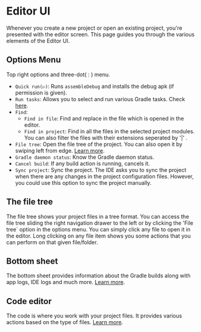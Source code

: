 # Editor UI

Whenever you create a new project or open an existing project, you're presented with the editor screen. This page guides you through the various elements of the Editor UI.

## Options Menu

Top right options and three-dot(`⋮`) menu.

- `Quick run(▷)`: Runs `assembleDebug` and installs the debug apk (if permission is given).
- `Run tasks`: Allows you to select and run various Gradle tasks. Check [here](./build_actions).
- `Find`:
    - `Find in file`: Find and replace in the file which is opened in the editor.
    - `Find in project`: Find in all the files in  the selected project modules. You can also filter the files with their extensions seperated by '|' .
- `File tree`: Open the file tree of the project. You can also open it by swiping left from edge. [Learn more](#the-file-tree).
- `Gradle daemon status`: Know the Gradle daemon status.
- `Cancel build`: If any build action is running, cancels it.
- `Sync project`: Sync the project. The IDE asks you to sync the project when there are any changes in the project configuration files. However, you could use this option to sync the project manually.

## The file tree

The file tree shows your project files in a tree format. You can access the file tree sliding the right navigation drawer to the left or by clicking the 'File tree` option in the options menu. You can simply click any file to open it in the editor. Long clicking on any file item shows you some actions that you can perform on that given file/folder.

## Bottom sheet

The bottom sheet provides information about the Gradle builds along with app logs, IDE logs and much more. [Learn more](./bottom_sheet).

## Code editor

The code is where you work with your project files. It provides various actions based on the type of files. [Learn more](./code_editor).
